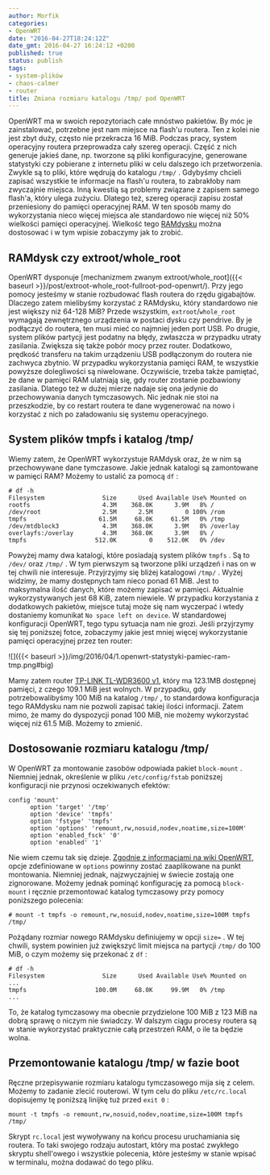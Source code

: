 ```yaml
---
author: Morfik
categories:
- OpenWRT
date: "2016-04-27T18:24:12Z"
date_gmt: 2016-04-27 16:24:12 +0200
published: true
status: publish
tags:
- system-plików
- chaos-calmer
- router
title: Zmiana rozmiaru katalogu /tmp/ pod OpenWRT
---
```


OpenWRT ma w swoich repozytoriach całe mnóstwo pakietów. By móc je zainstalować, potrzebne jest nam
miejsce na flash'u routera. Ten z kolei nie jest zbyt duży, często nie przekracza 16 MiB. Podczas
pracy, system operacyjny routera przeprowadza cały szereg operacji. Część z nich generuje jakieś
dane, np. tworzone są pliki konfiguracyjne, generowane statystyki czy pobierane z internetu pliki w
celu dalszego ich przetworzenia. Zwykle są to pliki, które wędrują do katalogu `/tmp/` . Gdybyśmy
chcieli zapisać wszystkie te informacje na flash'u routera, to zabrakłoby nam zwyczajnie miejsca.
Inną kwestią są problemy związane z zapisem samego flash'a, który ulega zużyciu. Dlatego też, szereg
operacji zapisu został przeniesiony do pamięci operacyjnej RAM. W ten sposób mamy do wykorzystania
nieco więcej miejsca ale standardowo nie więcej niż 50% wielkości pamięci operacyjnej. Wielkość tego
[RAMdysku](https://pl.wikipedia.org/wiki/Ramdysk) można dostosować i w tym wpisie zobaczymy jak to
zrobić.

<!--more-->
## RAMdysk czy extroot/whole_root

OpenWRT dysponuje [mechanizmem zwanym
extroot/whole_root]({{< baseurl >}}/post/extroot-whole_root-fullroot-pod-openwrt/). Przy jego
pomocy jesteśmy w stanie rozbudować flash routera do rzędu gigabajtów. Dlaczego zatem mielibyśmy
korzystać z RAMdysku, który standardowo nie jest większy niż 64-128 MiB? Przede wszystkim,
`extroot`/`whole_root` wymagają zewnętrznego urządzenia w postaci dysku czy pendrive. By je
podłączyć do routera, ten musi mieć co najmniej jeden port USB. Po drugie, system plików partycji
jest podatny na błędy, zwłaszcza w przypadku utraty zasilania. Zwiększa się także pobór mocy przez
router. Dodatkowo, prędkość transferu na takim urządzeniu USB podłączonym do routera nie zachwyca
zbytnio. W przypadku wykorzystania pamięci RAM, te wszystkie powyższe dolegliwości są niwelowane.
Oczywiście, trzeba także pamiętać, że dane w pamięci RAM ulatniają się, gdy router zostanie
pozbawiony zasilania. Dlatego też w dużej mierze nadaje się ona jedynie do przechowywania danych
tymczasowych. Nic jednak nie stoi na przeszkodzie, by co restart routera te dane wygenerować na nowo
i korzystać z nich po załadowaniu się systemu operacyjnego.

## System plików tmpfs i katalog /tmp/

Wiemy zatem, że OpenWRT wykorzystuje RAMdysk oraz, że w nim są przechowywane dane tymczasowe. Jakie
jednak katalogi są zamontowane w pamięci RAM? Możemy to ustalić za pomocą `df` :

    # df -h
    Filesystem                Size      Used Available Use% Mounted on
    rootfs                    4.3M    368.0K      3.9M   8% /
    /dev/root                 2.5M      2.5M         0 100% /rom
    tmpfs                    61.5M     68.0K     61.5M   0% /tmp
    /dev/mtdblock3            4.3M    368.0K      3.9M   8% /overlay
    overlayfs:/overlay        4.3M    368.0K      3.9M   8% /
    tmpfs                   512.0K         0    512.0K   0% /dev

Powyżej mamy dwa katalogi, które posiadają system plików `tmpfs` . Są to `/dev/` oraz `/tmp/` . W
tym pierwszym są tworzone pliki urządzeń i nas on w tej chwili nie interesuje. Przyjrzyjmy się
bliżej katalogowi `/tmp/` . Wyżej widzimy, że mamy dostępnych tam nieco ponad 61 MiB. Jest to
maksymalna ilość danych, które możemy zapisać w pamięci. Aktualnie wykorzystywanych jest 68 KiB,
zatem niewiele. W przypadku korzystania z dodatkowych pakietów, miejsce tutaj może się nam wyczerpać
i wtedy dostaniemy komunikat `No space left on device`. W standardowej konfiguracji OpenWRT, tego
typu sytuacja nam nie grozi. Jeśli przyjrzymy się tej poniższej fotce, zobaczymy jakie jest mniej
więcej wykorzystanie pamięci operacyjnej przez ten router:

![]({{< baseurl >}}/img/2016/04/1.openwrt-statystyki-pamiec-ram-tmp.png#big)

Mamy zatem router [TP-LINK TL-WDR3600 v1](http://www.tp-link.com/en/download/TL-WDR3600.html), który
ma 123.1MB dostępnej pamięci, z czego 109.1 MiB jest wolnych. W przypadku, gdy potrzebowalibyśmy 100
MiB na katalog `/tmp/` , to standardowa konfiguracja tego RAMdysku nam nie pozwoli zapisać takiej
ilości informacji. Zatem mimo, że mamy do dyspozycji ponad 100 MiB, nie możemy wykorzystać więcej
niż 61.5 MiB. Możemy to zmienić.

## Dostosowanie rozmiaru katalogu /tmp/

W OpenWRT za montowanie zasobów odpowiada pakiet `block-mount` . Niemniej jednak, określenie w pliku
`/etc/config/fstab` poniższej konfiguracji nie przynosi oczekiwanych efektów:

    config 'mount'
          option 'target' '/tmp'
          option 'device' 'tmpfs'
          option 'fstype' 'tmpfs'
          option 'options' 'remount,rw,nosuid,nodev,noatime,size=100M'
          option 'enabled_fsck' '0'
          option 'enabled' '1'

Nie wiem czemu tak się dzieje. [Zgodnie z informacjami na wiki
OpenWRT](https://wiki.openwrt.org/doc/uci/fstab), opcje zdefiniowane w `options` powinny zostać
zaaplikowane na punkt montowania. Niemniej jednak, najzwyczajniej w świecie zostają one zignorowane.
Możemy jednak pominąć konfigurację za pomocą `block-mount` i ręcznie przemontować katalog tymczasowy
przy pomocy poniższego polecenia:

    # mount -t tmpfs -o remount,rw,nosuid,nodev,noatime,size=100M tmpfs /tmp/

Pożądany rozmiar nowego RAMdysku definiujemy w opcji `size=` . W tej chwili, system powinien już
zwiększyć limit miejsca na partycji `/tmp/` do 100 MiB, o czym możemy się przekonać z `df` :

    # df -h
    Filesystem                Size      Used Available Use% Mounted on
    ...
    tmpfs                   100.0M     68.0K     99.9M   0% /tmp
    ...

To, że katalog tymczasowy ma obecnie przydzielone 100 MiB z 123 MiB na dobrą sprawę o niczym nie
świadczy. W dalszym ciągu procesy routera są w stanie wykorzystać praktycznie całą przestrzeń RAM,
o ile ta będzie wolna.

## Przemontowanie katalogu /tmp/ w fazie boot

Ręczne przepisywanie rozmiaru katalogu tymczasowego mija się z celem. Możemy to zadanie zlecić
routerowi. W tym celu do pliku `/etc/rc.local` dopisujemy tę poniższą linijkę tuż przed `exit 0` :

    mount -t tmpfs -o remount,rw,nosuid,nodev,noatime,size=100M tmpfs /tmp/

Skrypt `rc.local` jest wywoływany na końcu procesu uruchamiania się routera. To taki swojego rodzaju
autostart, który ma postać zwykłego skryptu shell'owego i wszystkie polecenia, które jesteśmy w
stanie wpisać w terminalu, można dodawać do tego pliku.
